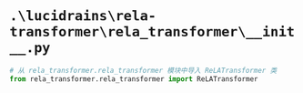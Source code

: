 # `.\lucidrains\rela-transformer\rela_transformer\__init__.py`

```py
# 从 rela_transformer.rela_transformer 模块中导入 ReLATransformer 类
from rela_transformer.rela_transformer import ReLATransformer
```